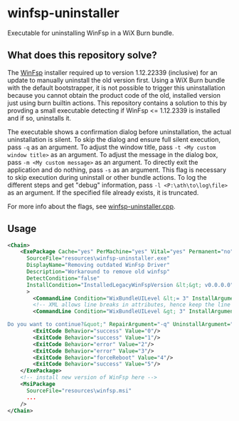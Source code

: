 # winfsp-uninstaller
Executable for uninstalling WinFsp in a WiX Burn bundle.

## What does this repository solve?

The [WinFsp](https://winfps.dev) installer required up to version 1.12.22339 (inclusive) for an update to manually uninstall the old version first.
Using a WiX Burn bundle with the default bootstrapper, it is not possible to trigger this uninstallation because you cannot obtain the product code of the old, installed version just using burn builtin actions.
This repository contains a solution to this by provding a small executable detecting if WinFsp  <= 1.12.2339 is installed and if so, uninstalls it.

The executable shows a confirmation dialog before uninstallation, the actual uninstallation is silent.
To skip the dialog and ensure full silent execution, pass `-q` as an argument.
To adjust the window title, pass `-t <My custom window title>` as an argument.
To adjust the message in the dialog box, pass `-m <My custom message>` as an argument.
To directly exit the application and do nothing, pass `-s` as an argument. This flag is necessary to skip execution during uninstall or other bundle actions.
To log the different steps and get "debug" information, pass `-l <P:\ath\to\log\file>` as an argument. If the specified file already exists, it is truncated.

For more info about the flags, see [winfsp-uninstaller.cpp](winfsp-uninstaller.cpp).

## Usage
```xml
<Chain>
    <ExePackage Cache="yes" PerMachine="yes" Vital="yes" Permanent="no"
      SourceFile="resources\winfsp-uninstaller.exe"
      DisplayName="Removing outdated WinFsp Driver"
      Description="Workaround to remove old winfsp"
      DetectCondition="false"
      InstallCondition="InstalledLegacyWinFspVersion &lt;&gt; v0.0.0.0"
      >
        <CommandLine Condition="WixBundleUILevel &lt;= 3" InstallArgument="-q" RepairArgument="-q" UninstallArgument="-s"/>
        <!-- XML allows line breaks in attributes, hence keep the line breaks -->
        <CommandLine Condition="WixBundleUILevel &gt; 3" InstallArgument="-t &quot;MyApp Installer&quot; -m &quot;MyApp requires a newer version of the WinFsp driver. The installer will now uninstall WinFsp, possibly reboot, and afterwards proceed with this installation.

Do you want to continue?&quot;" RepairArgument="-q" UninstallArgument="-s"/>
        <ExitCode Behavior="success" Value="0"/>
        <ExitCode Behavior="success" Value="1"/>
        <ExitCode Behavior="error" Value="2"/>
        <ExitCode Behavior="error" Value="3"/>
        <ExitCode Behavior="forceReboot" Value="4"/>
        <ExitCode Behavior="success" Value="5"/>
    </ExePackage>
    <!-- install new version of WinFsp here -->
    <MsiPackage
      SourceFile="resources\winfsp.msi"
      ...
    />
</Chain>
```
